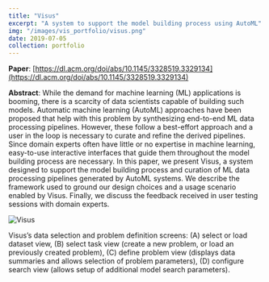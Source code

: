 ```yaml
---
title: "Visus"
excerpt: "A system to support the model building process using AutoML"
img: "/images/vis_portfolio/visus.png"
date: 2019-07-05
collection: portfolio
---
```


**Paper**: [https://dl.acm.org/doi/abs/10.1145/3328519.3329134](https://dl.acm.org/doi/abs/10.1145/3328519.3329134)

**Abstract**: While the demand for machine learning (ML) applications is booming, there is a scarcity of data scientists capable of building such models. Automatic machine learning (AutoML) approaches have been proposed that help with this problem by synthesizing end-to-end ML data processing pipelines. However, these follow a best-effort approach and a user in the loop is necessary to curate and refine the derived pipelines. Since domain experts often have little or no expertise in machine learning, easy-to-use interactive interfaces that guide them throughout the model building process are necessary. In this paper, we present Visus, a system designed to support the model building process and curation of ML data processing pipelines generated by AutoML systems. We describe the framework used to ground our design choices and a usage scenario enabled by Visus. Finally, we discuss the feedback received in user testing sessions with domain experts.

![Visus]({{site.url}}/images/vis_portfolio/visus.png)

Visus’s data selection and problem definition screens: (A) select or load dataset view, (B) select task view (create a new problem, or load an previously created problem), (C) define problem view (displays data summaries and allows selection of problem parameters), (D) configure search view (allows setup of additional model search parameters).